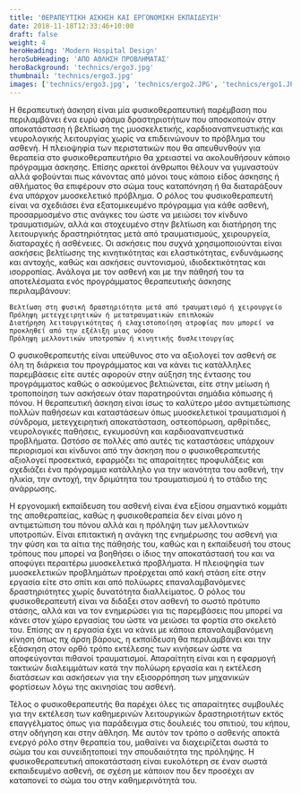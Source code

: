 ```yaml
---
title: 'ΘΕΡΑΠΕΥΤΙΚΗ ΑΣΚΗΣΗ ΚΑΙ ΕΡΓΟΝΟΜΙΚΗ ΕΚΠΑΙΔΕΥΣΗ'
date: 2018-11-18T12:33:46+10:00
draft: false
weight: 4
heroHeading: 'Modern Hospital Design'
heroSubHeading: 'ΑΠΟ ΑΘΛΗΣΗ ΠΡΟΒΛΗΜΑΤΑΣ'
heroBackground: 'technics/ergo3.jpg'
thumbnail: 'technics/ergo3.jpg'
images: ['technics/ergo3.jpg', 'technics/ergo2.JPG', 'technics/ergo1.JPG']
---
```


Η θεραπευτική άσκηση είναι μία φυσικοθεραπευτική παρέμβαση που περιλαμβάνει ένα ευρύ φάσμα δραστηριοτήτων που αποσκοπούν στην αποκατάσταση ή βελτίωση της μυοσκελετικής, καρδιοαναπνευστικής και νευρολογικής λειτουργίας χωρίς να επιδεινώνουν το πρόβλημα του ασθενή. Η πλειοψηφία των περιστατικών που θα απευθυνθούν για θεραπεία στο φυσικοθεραπευτήριο θα χρειαστεί να ακολουθήσουν κάποιο πρόγραμμα άσκησης. Επίσης αρκετοί άνθρωποι θέλουν να γυμναστούν αλλά φοβούνται πως κάνοντας από μόνοι τους κάποιο είδος άσκησης ή αθλήματος θα επιφέρουν στο σώμα τους καταπόνηση ή θα διαταράξουν ένα υπάρχον μυοσκελετικό πρόβλημα.
Ο ρόλος του φυσικοθεραπευτή είναι να σχεδιάσει ένα εξατομικευμένο πρόγραμμα για κάθε ασθενή, προσαρμοσμένο στις ανάγκες του ώστε να μειώσει τον κίνδυνο τραυματισμών, αλλά και στοχευμένο στην βελτίωση και διατήρηση της λειτουργικής δραστηριότητας μετά από τραυματισμούς, χειρουργεία, διαταραχές ή ασθένειες. Οι ασκήσεις που συχνά χρησιμοποιούνται είναι ασκήσεις βελτίωσης της κινητικότητας και ελαστικότητας, ενδυνάμωσης και αντοχής, καθώς και ασκήσεις συντονισμού, ιδιοδεκτικότητας και ισορροπίας.
Ανάλογα με τον ασθενή και με την πάθησή του τα αποτελέσματα ενός προγράμματος θεραπευτικής άσκησης περιλαμβάνουν:

    Βελτίωση στη φυσική δραστηριότητα μετά από τραυματισμό ή χειρουργείο
    Πρόληψη μετεγχειρητικών ή μετατραυματικών επιπλοκών
    Διατήρηση λειτουργικότητας ή ελαχιστοποίηση ατροφίας που μπορεί να προκληθεί από την εξέλιξη μιας νόσου
    Πρόληψη μελλοντικών υποτροπών ή κινητικής δυσλειτουργίας

Ο φυσικοθεραπευτής είναι υπεύθυνος στο να αξιολογεί τον ασθενή σε όλη τη διάρκεια του προγράμματος και να κάνει τις κατάλληλες παρεμβάσεις είτε αυτές αφορούν στην αύξηση της έντασης του προγράμματος καθώς ο ασκούμενος βελτιώνεται, είτε στην μείωση ή τροποποίηση των ασκήσεων όταν παρατηρούνται σημάδια κόπωσης ή πόνου.
Η θεραπευτική άσκηση είναι ίσως το καλύτερο μέσο αντιμετώπισης πολλών παθήσεων και καταστάσεων όπως μυοσκελετικοί τραυματισμοί ή σύνδρομα, μετεγχειρητική αποκατάσταση, οστεοπόρωση, αρθρίτιδες, νευρολογικές παθήσεις, εγκυμοσύνη και καρδιοαναπνευστικά προβλήματα. Ωστόσο σε πολλές από αυτές τις καταστάσεις υπάρχουν περιορισμοί και κίνδυνοι από την άσκηση που ο φυσικοθεραπευτής αξιολογεί προσεκτικά, εφαρμόζει τις απαραίτητες προφυλάξεις και σχεδιάζει ένα πρόγραμμα κατάλληλο για την ικανότητα του ασθενή, την ηλικία, την αντοχή, την δριμύτητα του τραυματισμού ή το στάδιο της ανάρρωσης.

Η εργονομική εκπαίδευση του ασθενή είναι ένα εξίσου σημαντικό κομμάτι της αποθεραπείας, καθώς η φυσικοθεραπεία δεν είναι μόνο η αντιμετώπιση του πόνου αλλά και η πρόληψη των μελλοντικών υποτροπών. Είναι επιτακτική η ανάγκη της ενημέρωσης του ασθενή για την φύση και τα αίτια της πάθησής του, καθώς και η εκπαίδευσή του στους τρόπους που μπορεί να βοηθήσει ο ίδιος την αποκατάστασή του και να αποφύγει περαιτέρω μυοσκελετικά προβλήματα.
Η πλειοψηφία των μυοσκελετικών προβλημάτων προέρχεται από κακή στάση είτε στην εργασία είτε στο σπίτι και από πολύωρες επαναλαμβανόμενες δραστηριότητες χωρίς δυνατότητα διαλλείματος.
Ο ρόλος του φυσικοθεραπευτή είναι να διδάξει στον ασθενή το σωστό πρότυπο στάσης, αλλά και να τον ενημερώσει για τις παρεμβάσεις που μπορεί να κάνει στον χώρο εργασίας του ώστε να μειώσει τα φορτία στο σκελετό του. Επίσης αν η εργασία έχει να κάνει με κάποια επαναλαμβανόμενη κίνηση όπως πχ άρση βάρους, η εκπαίδευση θα περιλαμβάνει και την εξάσκηση στον ορθό τρόπο εκτέλεσης των κινήσεων ώστε να αποφεύγονται πιθανοί τραυματισμοί. Απαραίτητη είναι και η εφαρμογή τακτικών διαλειμμάτων κατά την πολύωρη εργασία και η εκτέλεση διατάσεων και ασκήσεων για την εξισορρόπηση των μηχανικών φορτίσεων λόγω της ακινησίας του ασθενή.

Τέλος ο φυσικοθεραπευτής θα παρέχει όλες τις απαραίτητες συμβουλές για την εκτέλεση των καθημερινών λειτουργικών δραστηριοτήτων εκτός επαγγέλματος όπως για παράδειγμα στις δουλειές του σπιτιού, του κήπου, στην οδήγηση και στην άθληση.
Με αυτόν τον τρόπο ο ασθενής αποκτά ενεργό ρόλο στην  θεραπεία του, μαθαίνει να διαχειρίζεται σωστά το σώμα του και συνειδητοποιεί την σπουδαιότητα της πρόληψης. Η φυσικοθεραπευτική αποκατάσταση είναι ευκολότερη σε έναν σωστά εκπαιδευμένο ασθενή, σε σχέση με κάποιον που δεν προσέχει αν καταπονεί το σώμα του στην καθημερινότητά του.